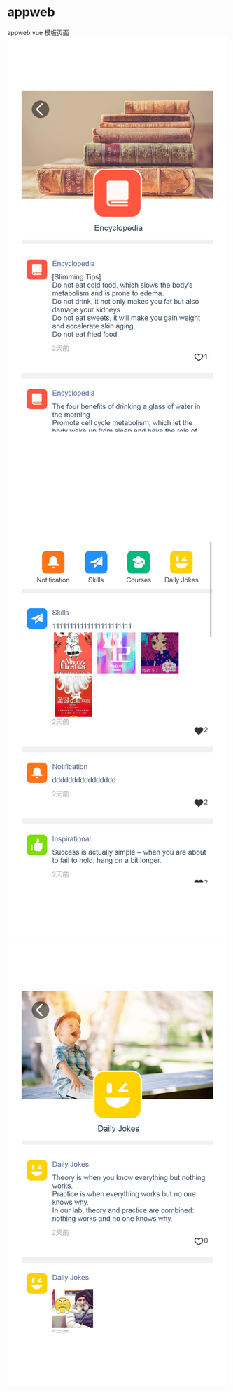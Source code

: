 # appweb
appweb vue  模板页面
![image](https://github.com/476344704/appweb/blob/master/localhost_8000_(iPhone%207).png?raw=true)
![image](https://github.com/476344704/appweb/blob/master/localhost_8000_(iPhone%207)%20(1).png?raw=true)
![image](https://github.com/476344704/appweb/blob/master/localhost_8000_(iPhone%207)%20(2).png?raw=true)

